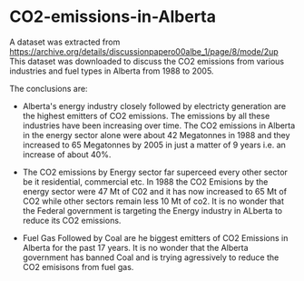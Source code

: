 # CO2-emissions-in-Alberta

A dataset was extracted from https://archive.org/details/discussionpapero00albe_1/page/8/mode/2up 
This dataset was downloaded to discuss the CO2 emissions from various industries and fuel types in Alberta from 1988 to 2005.

The conclusions are:

- Alberta's energy industry closely followed by electricty generation are the highest emitters of CO2 emissions. The emissions by all these industries have been increasing over time. The CO2 emissions in Alberta in the energy sector alone were about 42 Megatonnes in 1988 and they increased to 65 Megatonnes by 2005 in just a matter of 9 years i.e. an increase of about 40%.

- The CO2 emissions by Energy sector far superceed every other sector be it residential, commercial etc. In 1988 the CO2 Emisions by the energy sector were 47 Mt of C02 and it has now increased to 65 Mt of CO2 while other sectors remain less 10 Mt of co2. It is no wonder that the Federal government is targeting the Energy industry in ALberta to reduce its CO2 emissions.

- Fuel Gas Followed by Coal are he biggest emitters of CO2 Emissions  in Alberta for the past 17 years. It is no wonder that the Alberta government has banned Coal and is trying agressively to reduce the CO2 emisisons from fuel gas.

